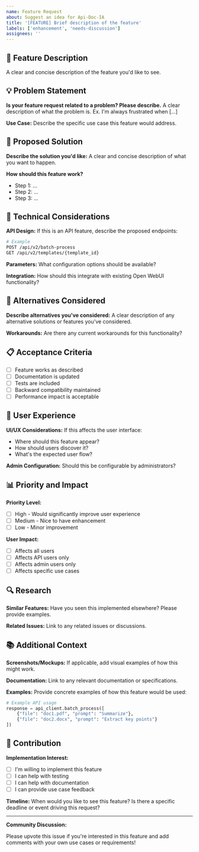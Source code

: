 ```yaml
---
name: Feature Request
about: Suggest an idea for Api-Doc-IA
title: '[FEATURE] Brief description of the feature'
labels: ['enhancement', 'needs-discussion']
assignees: ''
---
```


## 🚀 Feature Description

A clear and concise description of the feature you'd like to see.

## 💡 Problem Statement

**Is your feature request related to a problem? Please describe.**
A clear description of what the problem is. Ex. I'm always frustrated when [...]

**Use Case:**
Describe the specific use case this feature would address.

## 🎯 Proposed Solution

**Describe the solution you'd like:**
A clear and concise description of what you want to happen.

**How should this feature work?**
- Step 1: ...
- Step 2: ...
- Step 3: ...

## 🔧 Technical Considerations

**API Design:**
If this is an API feature, describe the proposed endpoints:

```bash
# Example
POST /api/v2/batch-process
GET /api/v2/templates/{template_id}
```

**Parameters:**
What configuration options should be available?

**Integration:**
How should this integrate with existing Open WebUI functionality?

## 🔄 Alternatives Considered

**Describe alternatives you've considered:**
A clear description of any alternative solutions or features you've considered.

**Workarounds:**
Are there any current workarounds for this functionality?

## 📋 Acceptance Criteria

- [ ] Feature works as described
- [ ] Documentation is updated
- [ ] Tests are included
- [ ] Backward compatibility maintained
- [ ] Performance impact is acceptable

## 🎨 User Experience

**UI/UX Considerations:**
If this affects the user interface:
- Where should this feature appear?
- How should users discover it?
- What's the expected user flow?

**Admin Configuration:**
Should this be configurable by administrators?

## 📊 Priority and Impact

**Priority Level:**
- [ ] High - Would significantly improve user experience
- [ ] Medium - Nice to have enhancement
- [ ] Low - Minor improvement

**User Impact:**
- [ ] Affects all users
- [ ] Affects API users only
- [ ] Affects admin users only
- [ ] Affects specific use cases

## 🔍 Research

**Similar Features:**
Have you seen this implemented elsewhere? Please provide examples.

**Related Issues:**
Link to any related issues or discussions.

## 📚 Additional Context

**Screenshots/Mockups:**
If applicable, add visual examples of how this might work.

**Documentation:**
Link to any relevant documentation or specifications.

**Examples:**
Provide concrete examples of how this feature would be used:

```python
# Example API usage
response = api_client.batch_process([
    {"file": "doc1.pdf", "prompt": "Summarize"},
    {"file": "doc2.docx", "prompt": "Extract key points"}
])
```

## 🤝 Contribution

**Implementation Interest:**
- [ ] I'm willing to implement this feature
- [ ] I can help with testing
- [ ] I can help with documentation
- [ ] I can provide use case feedback

**Timeline:**
When would you like to see this feature? Is there a specific deadline or event driving this request?

---

**Community Discussion:**

Please upvote this issue if you're interested in this feature and add comments with your own use cases or requirements!